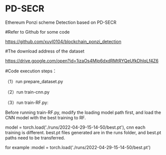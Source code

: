 # PD-SECR
Ethereum  Ponzi scheme Detection based on PD-SECR


#Refer to Github for some code

https://github.com/xuyl0104/blockchain_ponzi_detection

#The download address of the dataset

https://drive.google.com/open?id=1izaOs4Mlp6dxdRMtRYQeUfkDhlqLf4Z6
             
#Code execution steps：

（1）run prepare_dataset.py

（2）run train-cnn.py

（3）run train-RF.py:

Before running train-RF.py, modify the loading model path first, and load the CNN model with the best training to RF.

model = torch.load('./runs/2022-04-29-15-14-50/best.pt'), cnn each training is different. best.pt files generated are in the runs folder, and best.pt paths need to be transferred.

 for example :model = torch.load('./runs/2022-04-29-15-14-50/best.pt')
